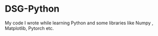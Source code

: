 # DSG-Python
My code I wrote while learning Python and some libraries like Numpy , Matplotlib, Pytorch etc.
